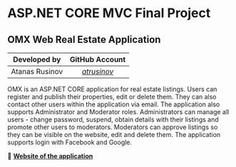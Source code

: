 # ASP.NET CORE MVC Final Project

## OMX Web Real Estate Application



|Developed by    |GitHub Аccount                               |
|:--------------:|:-------------------------------------------:
|Atanas Rusinov  |[_atrusinov_](https://github.com/atrusinov)  |


OMX is an ASP.NET CORE application for real estate listings. Users can register and publish their properties, edit or delete them. They can also contact other users within the application via email. The application also supports Administrator and Moderator roles. Administrators can manage all users - change password, suspend, obtain details with their listings and promote other users to moderators. Moderators can approve listings so they can be visible on the website, edit and delete them. The application supports login with Facebook  and Google.


:rocket: [**Website of the application**](https://omxweb.azurewebsites.net/)
